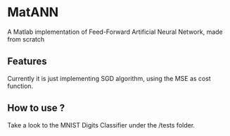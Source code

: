 # MatANN
A Matlab implementation of Feed-Forward Artificial Neural Network, made from scratch

## Features
Currently it is just implementing SGD algorithm, using the MSE as cost function.

## How to use ?
Take a look to the MNIST Digits Classifier under the /tests folder.
